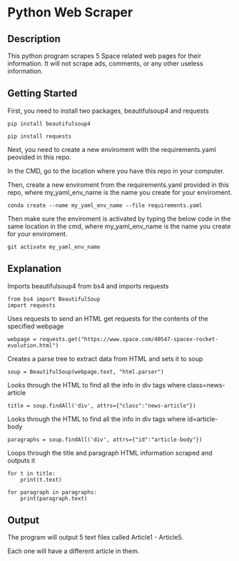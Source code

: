 # Python Web Scraper
## Description
This python program scrapes 5 Space related web pages for their information. It will not scrape ads, comments, or any other useless information.

## Getting Started
First, you need to install two packages, beautifulsoup4 and requests

```
pip install beautifulsoup4
```
```
pip install requests
```

Next, you need to create a new enviroment with the requirements.yaml peovided in this repo.

In the CMD, go to the location where you have this repo in your computer.

Then, create a new enviroment from the requirements.yaml provided in this repo, where my_yaml_env_name is the name you create for your enviroment.
```
conda create --name my_yaml_env_name --file requirements.yaml
```
Then make sure the enviroment is activated by typing the below code in the same location in the cmd, where my_yaml_env_name is the name you create for your enviroment.
```
git activate my_yaml_env_name
```

## Explanation
Imports beautifulsoup4 from bs4 and imports requests
```
from bs4 import BeautifulSoup
import requests
```
Uses requests to send an HTML get requests for the contents of the specified webpage
```
webpage = requests.get("https://www.space.com/40547-spacex-rocket-evolution.html")
```
Creates a parse tree to extract data from HTML and sets it to soup
```
soup = BeautifulSoup(webpage.text, "html.parser")
```
Looks through the HTML to find all the info in div tags where class=news-article
```
title = soup.findAll('div', attrs={"class":"news-article"})
```
Looks through the HTML to find all the info in div tags where id=article-body
```
paragraphs = soup.findAll('div', attrs={"id":"article-body"})
```

Loops through the title and paragraph HTML information scraped and outputs it
```
for t in title:
    print(t.text)

for paragraph in paragraphs:
    print(paragraph.text)
```

## Output
The program will output 5 text files called Article1 - Article5.

Each one will have a different article in them.